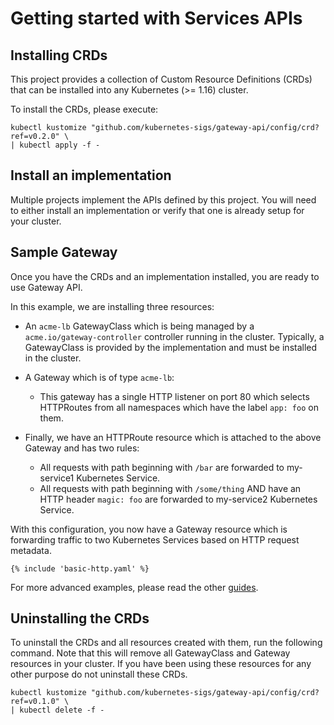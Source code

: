 # Getting started with Services APIs

## Installing CRDs

This project provides a collection of Custom Resource Definitions (CRDs) that can
be installed into any Kubernetes (>= 1.16) cluster.

To install the CRDs, please execute:

```
kubectl kustomize "github.com/kubernetes-sigs/gateway-api/config/crd?ref=v0.2.0" \
| kubectl apply -f -
```

## Install an implementation

Multiple projects implement the APIs defined by this project.
You will need to either install an implementation or verify that one is already
setup for your cluster.

## Sample Gateway

Once you have the CRDs and an implementation installed, you are ready to
use Gateway API.

In this example, we are installing three resources:

- An `acme-lb` GatewayClass which is being managed by a `acme.io/gateway-controller`
  controller running in the cluster. Typically, a GatewayClass is provided by
  the implementation and must be installed in the cluster.
- A Gateway which is of type `acme-lb`:
    - This gateway has a single HTTP listener on port 80 which selects HTTPRoutes
      from all namespaces which have the label `app: foo` on them.

- Finally, we have an HTTPRoute resource which is attached to the above Gateway
  and has two rules:
    - All requests with path beginning with `/bar` are forwarded to my-service1
      Kubernetes Service.
    - All requests with path beginning with `/some/thing` AND have an HTTP header
      `magic: foo` are forwarded to my-service2 Kubernetes Service.

With this configuration, you now have a Gateway resource which is forwarding
traffic to two Kubernetes Services based on HTTP request metadata.

```
{% include 'basic-http.yaml' %}
```

For more advanced examples, please read the other [guides](guides.md).

## Uninstalling the CRDs

To uninstall the CRDs and all resources created with them, run the following
command. Note that this will remove all GatewayClass and Gateway resources in
your cluster. If you have been using these resources for any other purpose do
not uninstall these CRDs.

```
kubectl kustomize "github.com/kubernetes-sigs/gateway-api/config/crd?ref=v0.1.0" \
| kubectl delete -f -
```
